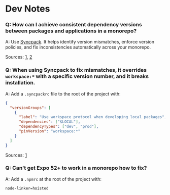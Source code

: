 # Dev Notes

### Q: How can I achieve consistent dependency versions between packages and applications in a monorepo?

A: Use [Syncpack](https://jamiemason.github.io/syncpack/guide/getting-started/). It helps identify version mismatches, enforce version policies, and fix inconsistencies automatically across your monorepo.

Sources: [1](https://www.reddit.com/r/webdev/comments/146rzbh/comment/jntjwjs/), [2](https://turbo.build/repo/docs/crafting-your-repository/managing-dependencies#using-purpose-built-tooling)

### Q: When using Syncpack to fix mismatches, it overrides `workspace:*` with a specific version number, and it breaks installation.

A: Add a `.syncpackrc` file to the root of the project with:  
```json
{
  "versionGroups": [
    {
      "label": "Use workspace protocol when developing local packages",
      "dependencies": ["$LOCAL"],
      "dependencyTypes": ["dev", "prod"],
      "pinVersion": "workspace:*"
    }
  ]
}
```

Sources: [1](https://jamiemason.github.io/syncpack/examples/pnpm-workspace-protocol/#_top)

### Q: Can't get Expo 52+ to work in a monorepo how to fix?

A: Add a `.npmrc` at the root of the project with:

```
node-linker=hoisted
```
